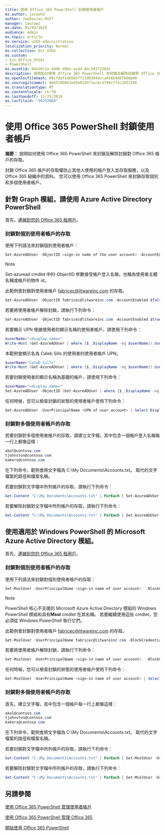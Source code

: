 ```yaml
---
title: 使用 Office 365 PowerShell 封鎖使用者帳戶
ms.author: josephd
author: JoeDavies-MSFT
manager: laurawi
ms.date: 01/03/2019
audience: Admin
ms.topic: article
ms.service: o365-administration
localization_priority: Normal
ms.collection: Ent_O365
ms.custom:
- Ent_Office_Other
- PowerShell
ms.assetid: 04e58c2a-400b-496a-acd4-8ec5d37236dc
description: 說明如何使用 Office 365 PowerShell 來封鎖及解除封鎖對 Office 365 帳戶的存取。
ms.openlocfilehash: 09cfdaf1485837713d03949cca456b9d07b66b00
ms.sourcegitcommit: 4b057db053e93b0165f1ec6c4799cff4c2852566
ms.translationtype: MT
ms.contentlocale: zh-TW
ms.lasthandoff: 11/25/2019
ms.locfileid: "39257664"
---
```

# <a name="block-user-accounts-with-office-365-powershell"></a>使用 Office 365 PowerShell 封鎖使用者帳戶

**摘要：** 說明如何使用 Office 365 PowerShell 來封鎖及解除封鎖對 Office 365 帳戶的存取。
  
封鎖 Office 365 帳戶的存取權防止其他人使用的帳戶登入並存取服務，以及 Office 365 組織中的資料。 您可以使用 Office 365 PowerShell 來封鎖存取個別和多個使用者帳戶。

## <a name="use-the-azure-active-directory-powershell-for-graph-module"></a>針對 Graph 模組，請使用 Azure Active Directory PowerShell

首先，[連線到您的 Office 365 租用戶](connect-to-office-365-powershell.md#connect-with-the-azure-active-directory-powershell-for-graph-module)。
 
### <a name="block-access-to-individual-user-accounts"></a>封鎖對個別使用者帳戶的存取

使用下列語法來封鎖個別使用者帳戶：
  
```powershell
Set-AzureADUser -ObjectID <sign-in name of the user account> -AccountEnabled $false
```

> [!NOTE]
> Set-azuread cmdlet 中的-ObjectID 參數接受帳戶登入名稱，也稱為使用者主體名稱或帳戶的物件 id。 
  
此範例會封鎖對使用者帳戶 fabricec@litwareinc.com 的存取。
  
```powershell
Set-AzureADUser -ObjectID fabricec@litwareinc.com -AccountEnabled $false
```

若要將使用者帳戶解除封鎖，請執行下列命令：
  
```powershell
Set-AzureADUser -ObjectID fabricec@litwareinc.com -AccountEnabled $true
```

若要顯示 UPN 根據使用者的顯示名稱的使用者帳戶，請使用下列命令：
  
```powershell
$userName="<display name>"
Write-Host (Get-AzureADUser | where {$_.DisplayName -eq $userName}).UserPrincipalName

```

本範例會顯示名為 Caleb Sills 的使用者的使用者帳戶 UPN。
  
```powershell
$userName="Caleb Sills"
Write-Host (Get-AzureADUser | where {$_.DisplayName -eq $userName}).UserPrincipalName
```

若要封鎖使用者的顯示名稱為基礎的帳戶，請使用下列命令：
  
```powershell
$userName="<display name>"
Set-AzureADUser -ObjectID (Get-AzureADUser | where {$_.DisplayName -eq $userName}).UserPrincipalName -AccountEnabled $false

```

任何時候，您可以檢查封鎖的狀態的使用者帳戶使用下列命令：
  
```powershell
Get-AzureADUser -UserPrincipalName <UPN of user account> | Select DisplayName,AccountEnabled
```

### <a name="block-access-to-multiple-user-accounts"></a>封鎖對多個使用者帳戶的存取

若要封鎖對多個使用者帳戶的存取，請建立文字檔，其中包含一個帳戶登入名稱每一行上都像這樣：
    
  ```powershell
akol@contoso.com
tjohnston@contoso.com
kakers@contoso.com
  ```

在下列命令，範例會將文字檔為 C:\My Documents\Accounts.txt。 取代的文字檔案的路徑和檔案名稱。
  
若要封鎖對文字檔中所列帳戶的存取，請執行下列命令：
    
```powershell
Get-Content "C:\My Documents\Accounts.txt" | ForEach { Set-AzureADUSer -ObjectID $_ -AccountEnabled $false }
```

若要解除封鎖對文字檔中所列帳戶的存取，請執行下列命令：
    
```powershell
Get-Content "C:\My Documents\Accounts.txt" | ForEach { Set-AzureADUSer -ObjectID $_ -AccountEnabled $true }
```

## <a name="use-the-microsoft-azure-active-directory-module-for-windows-powershell"></a>使用適用於 Windows PowerShell 的 Microsoft Azure Active Directory 模組。

首先，[連線到您的 Office 365 租用戶](connect-to-office-365-powershell.md#connect-with-the-microsoft-azure-active-directory-module-for-windows-powershell)。

    
### <a name="block-access-to-individual-user-accounts"></a>封鎖對個別使用者帳戶的存取

使用下列語法來封鎖對個別使用者帳戶的存取：
  
```powershell
Set-MsolUser -UserPrincipalName <sign-in name of user account>  -BlockCredential $true
```

>[!Note]
>PowerShell 核心不支援的 Microsoft Azure Active Directory 模組的 Windows PowerShell 模組和具有**Msol** cmdlet 在其名稱。 若要繼續使用這些 cmdlet，您必須從 Windows PowerShell 執行它們。
>

此範例會封鎖對使用者帳戶 fabricec@litwareinc.com 的存取。
  
```powershell
Set-MsolUser -UserPrincipalName fabricec@litwareinc.com -BlockCredential $true
```

若要將使用者帳戶解除封鎖，請執行下列命令：
  
```powershell
Set-MsolUser -UserPrincipalName <sign-in name of user account>  -BlockCredential $false
```

任何時候，您可以檢查封鎖的狀態的使用者帳戶使用下列命令：
  
```powershell
Get-MsolUser -UserPrincipalName <sign-in name of user account> | Select DisplayName,BlockCredential
```

### <a name="block-access-to-multiple-user-accounts"></a>封鎖對多個使用者帳戶的存取

首先，建立文字檔，其中包含一個帳戶每一行上都像這樣：
    
  ```powershell
akol@contoso.com
tjohnston@contoso.com
kakers@contoso.com
  ```
在下列命令，範例會將文字檔為 C:\My Documents\Accounts.txt。 取代的文字檔案的路徑和檔案名稱。
    
若要封鎖對文字檔中所列帳戶的存取，請執行下列命令：
    
  ```powershell
  Get-Content "C:\My Documents\Accounts.txt" | ForEach { Set-MsolUser -UserPrincipalName $_ -BlockCredential $true }
  ```
若要解除封鎖對文字檔中所列帳戶的存取，請執行下列命令：
    
  ```powershell
  Get-Content "C:\My Documents\Accounts.txt" | ForEach { Set-MsolUser -UserPrincipalName $_ -BlockCredential $false }
  ```

## <a name="see-also"></a>另請參閱

[使用 Office 365 PowerShell 管理使用者帳戶](manage-user-accounts-and-licenses-with-office-365-powershell.md)
  
[使用 Office 365 PowerShell 管理 Office 365](manage-office-365-with-office-365-powershell.md)
  
[開始使用 Office 365 PowerShell](getting-started-with-office-365-powershell.md)
